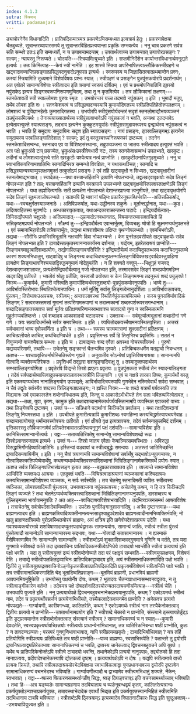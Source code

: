 ```yaml
---
index: 4.1.3
sutra: स्त्रियाम्
vritti: padamanjari
---
```


 ङ्यापोरनेनैव विधानादिति । प्रातिपदिकमात्रमत्र प्रकरणेऽभिसम्बध्यत इत्यत्रायं हेतुः । प्रकरणापेक्षया चैतदुच्यते, सूत्रान्तरव्यापारसमये तु सूत्रान्तरविहितप्रत्ययान्ता प्रकृतिः सम्भवत्येव । ननु चात्र प्रकरणे सर्वत्र सति सम्भवे ठतःऽ इति सम्बध्यर्ते, न च ङ्याबन्तमदन्तम् । उक्तार्थत्वाच्च ङ्याबन्तात् ङ्यापोरप्रसङ्गः ? सत्यम् ; न्यायस्तु निरूप्यते । चोदयति---स्त्रियामित्युच्यते इति । सप्तमीनिर्देशेन कार्यान्तरविधानार्थमनूद्यते इत्यर्थः । ततः किमित्याह---केयं स्त्री नामेति । इह शास्त्रे स्त्रिया अपरिभाषितत्वाल्लौकिकस्त्रीग्रहणे च खट्वादावव्याप्तिप्रसङ्गात्प्रसिद्धवदनुवादोऽनुपपन्न इत्यर्थः । स्वरूपस्य च जिज्ञासितत्वात्प्रथमान्तेन प्रश्नः, कस्यां स्त्रियामिति तूच्यमाने विशेषविषयः प्रश्नः स्यात् । स्त्रीग्रहणं च प्रसङ्गेन पुन्नपुंसकयोरपि प्रदर्शनार्थम् । अत एवोतरे सामान्यविशेषाः स्त्रीत्वादय इति त्रयाणां स्वरूपं दर्शितम् । एवं च प्रथमोपनिपातिनि ठ्ह्रस्वो नपुंसकेऽ इत्यत्र लिङ्गस्वरूपनिरूपणमुचितम्, तथा तु न कृतमित्येव । तत्र लौकिकानां लक्षणम्--- स्तनकेशवती स्त्री स्याल्लोमशः पुरुषः स्मृतः । उभयोरन्तरं यच्च तदभावे नपुंसकम् ॥ इति । भूमादौ मतुप्, तथैव लोमश इति शः । स्तनकेशवत्वं च प्रसिद्धत्वादन्यस्यापि कुमार्यादिगतस्य स्त्रीप्रतिपतिहेतोरुपलक्षणम् । लोमशत्वं च पुंविज्ञानहेतोः कुमारादिगतस्य । उभयोरपि स्त्रीपुंसयोर्यदन्तरं सदृशं स्तनलोमाद्यौभयव्यञ्जनं तन्नपुंसकमित्यर्थः । तेनाव्ययाख्यातार्थस्य स्त्रीपुंसत्वाभावेऽपि नपुंसकत्वं न भवति, अन्यथा ठ्तदभावेऽ इत्येतावत्युक्ते स्यात्पसङ्गः, तदभाव इत्यनेन कुक्कुटमयूर्यादेः स्त्रीपुंससमुदायरूपस्य द्वन्द्वार्थस्य नपुंसकत्वं न भवति । भवति हि समुदायः समुदायिनः सदृश इति स्यात्प्रसङ्गः । नायं प्रसङ्गः, ठ्परवल्लिङ्गम्ऽ इत्यनेन समुदायस्य परवल्लिङ्गातिदेशात् ? सत्यम्; इदं तु वस्तुस्वरूपनिरूपणपरं द्रष्टव्यम् । तदनेन स्तनकेशादिसम्बन्धः, स्तनादय एव वा विशिष्टसंस्थानाः, तदुपव्यञ्जना वा जातयः स्त्रीत्वादय इत्युक्तं भवति । अत्र पक्षे भ्रुकुअंसे टाप् प्रसज्येत, भ्रुकुअंसःउस्त्रीवेषधारी नटः, तस्य स्तनकेशसम्बन्धं उपलभ्यते, खरकुट।लदीनां च लोमशत्वात्पुंस्त्वे सति खरकुटीः पश्येत्यत्र नत्वं प्राप्नोति । खरकुटीउनापितगृहमुच्यते । ननु च स्वाभाविकपरिणामशालिभिः स्तनादिभिरत्र सम्बन्धो विवक्षितः, न यथाकथञ्चित् ; स्तनादि च प्रसिद्धस्यान्यस्याप्युपलक्षणमुक्तं तत्कुतोऽयं प्रसङ्गः ? एवं तहि खट्वावृक्षौ न सिध्यतः, खट्वावृक्षादीनां स्तनलोमाद्यभावात् । स्यादेतत्---यथा वस्त्रान्तर्हितानि द्रव्याणि नोपलभ्यन्ते, तद्वत्खट्वावृक्षयोः सदेव लिङ्गं नोपलभ्यत इति ? तन्न; वस्त्रान्तर्हितानि द्रव्याणि वस्त्रापाये उपलभ्यन्ते खट्वावृक्षयोस्तिलशस्तत्क्षणेऽपि लिङ्गं नोपलभ्यते । यथा तर्ह्यादित्यगतिः सती प्रत्यक्षेण नोपलभ्यते देशान्तरप्राप्त्या त्वनुमीयते, तथा खट्वावृक्षयोरपि सदेव लिङ्गं सूक्ष्मत्वान्नोपलभ्यते । सतामपि हि भावानां षड्भिः प्रकारैरनुपलब्धिर्भवति---अतिसन्निकर्षाद्, यथा---स्वचक्षुर्गतस्याञ्जनादेः । अतिविप्रकर्षात्, यथा-उड्डीनस्य शकुनेः । मूर्तान्तर्द्धानात्, यथा---कुड।लदिव्यवहितस्य सुवर्णादेः । अन्धकारावृतत्वात्, यथाअन्दकाराक्रान्तस्य घटादेः । इन्द्रियदौर्बल्यात्-तिमिराद्यौपघाते चक्षुरादेः । अतिप्रमादात्---ठ्प्रामादोऽनवधानताऽ, विषयान्तरव्यासक्तचितो हि सन्निकृष्टमप्रयर्थं नोपलभ्यते । सौक्ष्म्यं तु---इन्द्रियदौर्बल्य एवान्तर्भूतम्, दिव्यचक्षुः श्रोत्रो हि सूक्ष्ममप्यर्थमुपलभते । एवं समानाभिहारोऽपि तत्रैवान्तर्भूतः, तद्यथा माषराशौमाषः प्रक्षिप्तः पृथग्नोपलभ्यते । एवमभिभवोऽपि, तद्यथा---सौरीभिः प्रभाभिरभिभूतानि नक्षत्राणि दिवा नोपलभ्यन्ते । केम पुनरेतदवसीयते खट्वावृक्षयोः सदेव लिङ्गं नोपलभ्यत इति ? टाबादेस्तत्कृतस्यानन्यकार्यस्य दर्शनात् । यद्येवम्, इतरेतराश्रयं प्राप्नोति---लिङ्गावगमाट्टाबादिशब्दप्रयोगः, तद्योगाल्लिङ्गावगतिरिति ? इन्द्रियदौर्बल्यं कदाचिदुपलब्धस्य कदाचिदनुपलम्भे कारणं शक्यमभिधातुम्, खट्वादिषु च लिङ्गस्य कदाचिदप्यनुपलम्भाल्लिङ्गविविक्तखट्वादिवस्तुग्राहिणा प्रत्यक्षेण लिङ्गाभावनिश्चयातद्विरुद्धमनुमानं नोदेतुमर्हति । न हि शक्यते वक्तुम्---भिक्षुगृहं गजवद् देशत्वाद्गजशालावत्, प्रत्यक्षेणेन्द्रियदौर्बल्यातु गजो नोपलभ्यत इति, तस्मादसदेव लिङ्गं शब्दप्रयोगमहिम्न खट्वादिषु प्रतीयते । भवत्वेवं श्रोतुः प्रतीतिः, यस्त्वसौ प्रयोक्ता स केन लिङ्गमगम्य तदनुरूपं शब्दं प्रयुङ्क्ते ! किञ्च---कुमार्यर्थः, कुमारी वस्त्विति कुमार्यादिष्वर्थवस्तुशब्दयोः पुन्नपुंसकयोरनुपपतिः । भाष्ये तु--- आविर्भावस्तिरोभावः स्थितिश्चेत्यनपायिनः । धर्मा मूर्तिषु सर्वासु लिङ्गत्वेनानुदर्शिताः ॥  आविर्भावःऊपचयः, पुंस्त्वम् ; तिरोभावःउअपचयः, स्त्रीत्वम् ; अन्तरालावस्था स्थितिर्नपुंसकत्वमित्यर्थः । कस्य पुनराविर्भावादिकं लिङ्गम् ? सत्वरजस्तमसां गुमानां तत्परिणामरूपाणां च तदात्मकानां शब्दस्पर्शरूपरसगन्धानाम् । शब्दादिसङ्घातरूपाश्च सर्वा मूर्तयः प्रतिक्षणपरिणामस्वभावाश्च सत्वादयो गुणा न स्वस्मिन्नात्मनि मूहूर्तमप्यवतिष्ठन्ते । एवं शब्दादय आकाशादयो घटादयश्च । उक्तञ्च--- सर्वमूर्त्यात्मभूतानां शब्दादीनां गणे गणे । त्रयः सत्वादिधर्मास्ते सर्वत्र समवस्थितः ॥ इति । क्वथितोदकवच्चैषामनवस्थितवृत्तिता । अजस्रं सर्वभावानां भाष्य एवोपवर्णिता ॥ इति च । तथा--- रूपस्य चात्ममात्राणां शुक्लादीनां प्रतिक्षणम् । काचित्प्रलीयते काचित् कथंचिदभिवर्धते ॥ इति । प्रवृत्तिमन्तः सर्वे हि तिसृभिश्च प्रवृत्तिभिः । सततं न वियुज्यन्ते वाचश्चैवात्र सम्भवः ॥ इति च । टाबाद्यन्तः शब्द एवैता अवस्था गोचरयतीत्यर्थः । पुरुषो यद्यप्यपरिणामी, तथापि--- उचेतनेषु सङ्क्रान्तं चैतन्यमिव दृश्यते । प्रतिबिम्बकधर्मेण यतद्वाचो निबन्धनम् ॥ ततश्च--- यश्चाप्रवृत्तिधर्मार्थस्चितिरूपेण गृह्यते । अनुयातीव सोऽन्येषां प्रवृत्तिविष्वगाश्रया ॥ सामान्यमपि गोत्वादि व्यक्तेरव्यतिरेकतः । प्रवृत्तिधर्मं तद्द्वारा शशश्रृङ्गादिवाक्षु तु ॥ तस्मादुक्तपदार्थस्य सम्भवाल्लिङ्गयोगिता । प्रवृतेरपि विद्यन्ते तिस्रो ह्यएताः प्रवृतयः ॥ पुन्नपुंसकता स्त्रीत्वं तेन स्यादन्यलिङ्गता । तदेवं सर्वपदार्थव्यापित्वादुपचयान्तरालावस्थास्त्रीणि लिङ्गानि । एवं च नक्षत्रे तारका तिष्यः, कुमार्यर्थो वस्तु इति एकस्याप्यर्थस्य नानालिङ्गयोग उपपद्यते; आविर्भावादित्रयस्यापि गुणभेदेन नस्मिन्नेवार्थे सर्वदा सम्भवात् । न चैवं तद्वृतेः सर्वस्यैव शब्दस्य त्रिलिङ्गताप्रसङ्गः; न ह्यस्ति नियमः---यः शब्दो यत्रार्थे पर्यवस्यति तत्र विद्यमानः सर्व एवाकारस्तेन शब्देनाभिधातव्य इति, किन्तु य आकारोऽभीधीयते तेन सता भवितव्यमित्येतावत् । तद्यथा---तक्षा, युवा, कृष्णः, कामुक इति तक्षादशब्दानामेकार्थपर्यवसितानामपि व्यवस्थित एवाकारो वाच्यः । तथा लिङ्गेष्वपि द्रष्टव्यम् । उक्तं च--- सन्निधाने पदार्थानां किञ्चिदेव प्रवर्तकम् । यथा तक्षादिशब्दानां लिङ्गेषु नियमस्तथा ॥ इति । उपचीयते कुमारीत्यत्रापि कुमारीशब्दः स्वमहिम्ना कस्यचिद्धर्मस्यापचयमेवाह । शब्दान्तरप्रयोगातु धर्मान्तरस्योपचयः प्रतीयते । एवं क्षीयते वृक्ष इत्यत्रापचयः, तदेवं सर्वमनाकुलमिदं दर्शनम् । वृत्तिकारस्तु लौकिकानामेवं प्रतिपतेरभावातत्प्रतिपत्यनुगुणं पक्षं दर्शयति---सामान्यविशेषा इति । कानिचित्सामान्यानीत्यर्थः । यद्वा---सताव्यतिरिक्तेषु सामान्येषु सामान्यविशेषशब्दो रूढः । तिस्रोऽवान्तरजातय इत्यर्थः । उक्तं च--- तिस्रो जातय एवैताः केषाञ्चित्समवस्थिताः । अविरुद्धा विरुद्धाभिर्गोमहिष्यादिजातिभिः ॥ हस्तिन्यां वडवायां च स्त्रीत्वबुद्धेः समन्वयः । अतस्तां जातिमिच्छन्ति द्रव्यादिसमवायिनीम् ॥ इति । ननु चैषां त्रयाणामपि सामान्यविशेषाणां सर्वार्थेषु सद्भावोऽभ्युपगन्तव्यः, न गोत्वादिकत्कतिपयेष्वेवार्थेषु, कथमन्यथार्थव्यक्तिवस्त्वादिशब्दानां भिन्निलिङ्गानामेकस्मिन्नर्थे प्रयोगः स्यात् । ततश्च सर्वत्र त्रिलिङ्गपतिभासंप्रसङ्ग इत्यत आह---बहुप्रकाराव्यक्तय इति । व्यज्यन्ते सामान्यविशेषा आभिरिति व्यक्तयःउ आश्रयाः । एतदुक्तं भवति---विचित्रत्वादाश्रयाणां व्यञ्जकानां कश्चिदाश्रयः कस्यचित्सामान्यविशेषस्य व्यञ्जकः, न सर्वः सर्वस्येति । तत्र चेतनेषु स्तनादिमती व्यक्तिः स्त्रीत्वस्य व्यञ्जिका, लोमशत्वादिमती पुंस्त्वस्य, उभयव्यञ्जना नपुंसकत्वस्य ; अचेतनेषु कथम्, न हि तत्र किञ्चिदपि लिङ्गं व्यज्यते ? तथा चेतनेऽप्यर्थव्यक्तिवस्त्वादिशब्दानां भिन्निलिङ्गानामप्यनुपपतिः, दारशब्दस्य च पुंल्लिङ्गस्य भार्यायामनुपतिः ? अत आह---क्वचिदाश्रयविशेषाभावादिति । तदभिव्यञ्जनसमर्थ आश्रयविशेषः । तत्राचेतनेषु सर्वत्रोपदेशादेवाभिव्यक्तिः । उपदेशः पुनर्लिङ्गानुशासनादिषु । अत्रैव दृष्टान्तमाह---यथा ब्राह्मणत्वादय इति । ब्राह्मणक्षत्रियादिव्यक्तीनामत्यन्तसादृश्यादुपदेशादेव ब्राह्मणत्वादीनामभिव्यक्तिर्भवति; नो खलु ब्राह्मणक्षत्रिययोः पुरोऽवस्थितयोरयं ब्राह्मणः, अयं क्षत्रिय इति प्रागेवोपदेशात्प्रत्यय उदेति । यथा गवाश्वव्यक्त्योरभावे शशविषाणादावप्युतरपदार्थद्वारकः सामान्ययोगः, सामान्यं जातिः, स्त्रीत्वं स्त्रीता पुंस्त्वं पुंस्तेत्यादौ सामान्वेऽपि सामान्यान्तरस्य सद्भावः, यथा---गोत्वादौ सतासामान्यस्य । न ह्यस्माकं वैशेषिकाणामिव निः सामान्यानि सामान्यानि । स्त्रीशब्दोऽयं शुक्लादिशब्दवद्गुणमात्रे गुणिनि च वर्तते, तत्र यदा गुणमात्रे स्त्रीशब्दो वर्तते तदा द्रव्यवाचिनः प्रातिपदिकात्स्त्रीत्वेऽभिधेये टाबादयो भवन्तीति स्त्रीत्वं प्रत्ययार्थ इति पक्षो भवति । यदा तु स्त्रीत्वयुक्तं द्रव्यं स्त्रीशब्देनोच्यते तदा परं पक्षद्वयं सम्भवति---स्त्रीत्वमुपलक्षणम्, विशेषणं वेति । तत्राद्ये स्त्रीत्वोपलक्षितद्रव्याचिनः प्रातिपदिकाट्टाबादय इति, अयं स्त्रीसमानाधिकरणादिति पक्षो भवति । द्वितीये तु स्त्रीत्वयुक्तद्रव्यवाचिनोऽङ्गोकृतस्त्रीत्वात्प्रातिपदिकादिति प्रकृत्यर्थविशेषणं स्त्रीत्वमिति पक्षो भवति । तत्र स्त्रीसमानाधिकरणादिति चेद् भूतादिष्वतिप्रसङ्गः---बूतमियं ब्राह्मणी, प्रधानमियं ब्राह्मणी आवपनमियमुष्ट्रिकेति । उभयोस्तु पक्षयोर्नैष दोषः, कथम् ? भूतादयः चैतन्यप्राधान्यसम्भवनवद्वृतयः, न तु स्त्रीत्वाङ्गीकारेण वर्तन्ते । तदेवमत्र पक्षे दोषदर्शनादितरयोरन्यतरदाश्रयणीयमित्याह---स्त्रीत्वं चेति । उभयथापि युज्यते इति । ननु प्रत्ययार्थपक्षे द्विवचनबहुवचनानेकप्रत्ययानुपपतिः, कथम् ? एकोऽयमर्थः स्त्रीत्वं नाम, तदेव च प्रकृत्यर्थोपसर्जनं प्रत्ययेनाभिधीयते, तस्यैकत्वादेकवचनमेव प्राप्नोति ? अनेकश्च प्रत्ययो नोपपद्यते---गार्ग्यायणी, कारीषगन्ध्या, कालितरेति, कथम् ? एकोऽयमर्थः स्त्रीत्वं नाम तस्यैकेनोक्तत्वाद् द्वितीयः प्रत्ययो न प्राप्नोति---उक्तार्थानामप्रयोग इति ? स्त्रीशब्दे चेकारो न प्राप्नोति, संस्त्याने ठ्स्त्यायतेर्ड्रट्ऽ इति ड्रट्प्रत्ययान्तेन स्त्रीशब्देनोक्तत्वात् संस्त्यानं स्त्रीत्वम् ? सामानाधिकरण्यं च न स्यात्---कुमारी देवदतेति, स्वस्वप्रकृत्यर्थावच्छिन्नयोः स्त्रीत्वयोः प्राधान्येनाभिधानात्, तत्र व्यतिरिकनिबन्धा षष्ठी प्राप्नोति, कुतः ? न तावदन्यऽन्यतः ; परस्परं गुणगुणिभावाभावात्, नापि स्त्रीप्रत्ययप्रकृतेः ; टाबादिभिर्बाधित्वात् ? यत्र तर्हि प्रतियोगिनि स्त्रीप्रत्ययः प्रतिषिध्यते तत्र षष्ठी प्राप्नोति---पञ्च ब्राह्मण्यः, स्वसाभिरूपेति ? पक्षान्तरे तु द्वयोरपि द्रव्यनिष्ठत्वाद्व्यतिरेकाभावः सामानाधिकरण्यं च भवति, द्रव्यस्य चानेकत्वाद् द्विवचनबहुवचने अपि युक्ते । यथैव च प्रातिपदिकेनोक्तेऽपि स्त्रीत्वे टाबादयो भवन्ति, तथानेकोऽपि प्रत्ययो नानुपपन्नः, तद्द्योतको हि तदा नानाप्रत्ययः, प्रदीपादेश्चानेकस्यापि द्योतकत्वं दृष्टम् । प्रत्ययार्थपक्षेऽपि न दोषः । यद्यपि स्त्रीत्वमात्रे वाच्ये प्रत्ययः क्रियते, तथापि स्त्रीत्वतदाश्रययोरभेदविवक्षया स्वाभाविकत्वाद्वा गुणप्रधानभावस्य द्वयोरपि दृष्टत्वेन सामानाधिकरण्यं वचनभेदश्च भविष्यति । गार्ग्यायणीत्यादौ च द्वाभ्यामेव स्त्रीत्वमभिधातुं शक्यते, नैकेन; स्वभावात् । यद्वा---ष्फस्य षित्करणसामर्थ्यान्ङीष् सिद्धः, ष्यङ् ठ्यिङ्श्चाप्ऽ इति वचनसामर्थ्याच्चाब् भविष्यति । तथा हि---अत्र यङ्ष्यङेः सामान्यग्रहणाय तदविघाताय च ष्यङेनुबन्धद्वयं कृतम्, कालितरेत्यत्रान्यः प्रकर्षयुक्तोऽन्यश्चाप्रकर्षयुक्तः, तत्रावस्थाभेदादेक एवार्थो भिद्यत इति प्रकर्षयुक्तस्यानभिहितं स्त्रीत्वमिति तदभिधानाय टाबपि भविष्यात । स्त्रीशब्देऽपि ठ्स्त्रियाम्ऽ इत्यस्मादेव निपातनादीकारः सिद्ध इति सुष्ठूअक्तम्---उभयथापियुज्यत इति ॥
